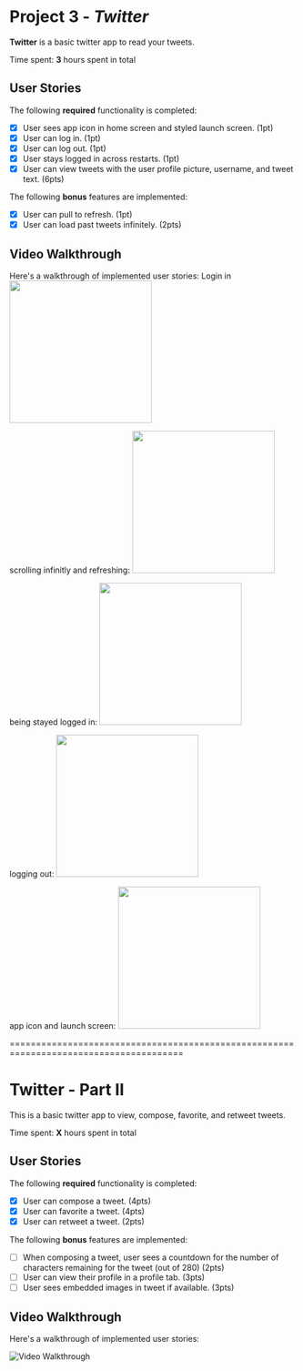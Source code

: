 # Project 3 - *Twitter*

**Twitter** is a basic twitter app to read your tweets.

Time spent: **3** hours spent in total

## User Stories

The following **required** functionality is completed:

- [x] User sees app icon in home screen and styled launch screen. (1pt)
- [x] User can log in. (1pt)
- [x] User can log out. (1pt)
- [x] User stays logged in across restarts. (1pt)
- [x] User can view tweets with the user profile picture, username, and tweet text. (6pts)

The following **bonus** features are implemented:

- [x] User can pull to refresh. (1pt)
- [x] User can load past tweets infinitely. (2pts)

## Video Walkthrough

Here's a walkthrough of implemented user stories:
Login in
<img src="http://g.recordit.co/B3pvUYIRIC.gif" width=250><br>

scrolling infinitly and refreshing:
<img src = "http://g.recordit.co/BvLsDh0ytS.gif" width=250><br>

being stayed logged in:
<img src = "http://g.recordit.co/kMKM4w0GP7.gif" width=250><br>

logging out:
<img src = "http://g.recordit.co/fTOTkHNksH.gif" width=250><br>

app icon and launch screen:
<img src = "http://g.recordit.co/BiuMGYRH6g.gif" width=250><br>

=======================================================================================

# Twitter - Part II

This is a basic twitter app to view, compose, favorite, and retweet tweets.

Time spent: **X** hours spent in total

## User Stories

The following **required** functionality is completed:

- [x] User can compose a tweet. (4pts)
- [x] User can favorite a tweet. (4pts)
- [x] User can retweet a tweet. (2pts)

The following **bonus** features are implemented:

- [ ] When composing a tweet, user sees a countdown for the number of characters remaining for the tweet (out of 280) (2pts)
- [ ] User can view their profile in a profile tab. (3pts)
- [ ] User sees embedded images in tweet if available. (3pts)

## Video Walkthrough

Here's a walkthrough of implemented user stories:

<img src='http://i.imgur.com/link/to/your/gif/file.gif' title='Video Walkthrough' width='' alt='Video Walkthrough' />

